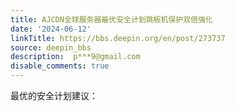 ```yaml
---
title: AJCDN全球服务器最优安全计划跳板机保护双倍强化
date: '2024-06-12'
linkTitle: https://bbs.deepin.org/en/post/273737
source: deepin_bbs
description:  p***9@gmail.com 
disable_comments: true
---
```

最优的安全计划建议：
